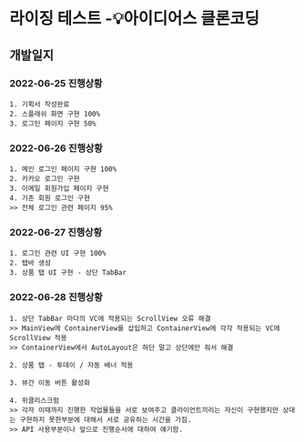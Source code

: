 # 라이징 테스트 -💡아이디어스 클론코딩

## 개발일지

### 2022-06-25 진행상황

```
1. 기획서 작성완료
2. 스플래쉬 화면 구현 100%
3. 로그인 페이지 구현 50%
```
### 2022-06-26 진행상황

```
1. 메인 로그인 페이지 구현 100%
2. 카카오 로그인 구현
3. 이메일 회원가입 페이지 구현 
4. 기존 회원 로그인 구현
>> 전체 로그인 관련 페이지 95% 
```

### 2022-06-27 진행상황

```
1. 로그인 관련 UI 구현 100%
2. 탭바 생성
3. 상품 탭 UI 구현 - 상단 TabBar
```

### 2022-06-28 진행상황

```
1. 상단 TabBar 마다의 VC에 적용되는 ScrollView 오류 해결
>> MainView에 ContainerView를 삽입하고 ContainerView에 각각 적용되는 VC에 ScrollView 적용 
>> ContainerView에서 AutoLayout은 하단 말고 상단에만 줘서 해결

2. 상품 탭 - 투데이 / 자동 배너 적용

3. 뷰간 이동 버튼 활성화

4. 위클리스크럼
>> 각자 이때까지 진행한 작업물들을 서로 보여주고 클라이언트끼리는 자신이 구현했지만 상대는 구현하지 못한부분에 대해서 서로 공유하는 시간을 가짐.
>> API 사용부분이나 앞으로 진행순서에 대하여 얘기함.
```
